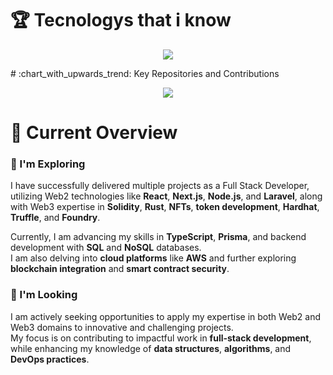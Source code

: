 # :trophy: Tecnologys that i know
<p align="center">
  <a>
   <img src="https://skillicons.dev/icons?i=nextjs,nodejs,typescript,mysql,mongodb,prisma,react,js,firebase,html,css,express,vscode,stackoverflow,tailwind,vercel,netlify,github,figma,laravel,solidity,rust&perline=11" />

  </a>
</p>
# :chart_with_upwards_trend: Key Repositories and Contributions

<p align="center">
  <a >
    <img src="https://api.githubtrends.io/user/svg/rayhanalmim/repos?time_range=one_year&include_private=true&group=private&loc_metric=changed&theme=dark" />
  </a>
</p>


# :pushpin: Current Overview

### :dart: I'm Exploring  
I have successfully delivered multiple projects as a Full Stack Developer, utilizing Web2 technologies like **React**, **Next.js**, **Node.js**, and **Laravel**, along with Web3 expertise in **Solidity**, **Rust**, **NFTs**, **token development**, **Hardhat**, **Truffle**, and **Foundry**.  

Currently, I am advancing my skills in **TypeScript**, **Prisma**, and backend development with **SQL** and **NoSQL** databases.  
I am also delving into **cloud platforms** like **AWS** and further exploring **blockchain integration** and **smart contract security**.  

### :mag_right: I'm Looking  
I am actively seeking opportunities to apply my expertise in both Web2 and Web3 domains to innovative and challenging projects.  
My focus is on contributing to impactful work in **full-stack development**, while enhancing my knowledge of **data structures**, **algorithms**, and **DevOps practices**.
